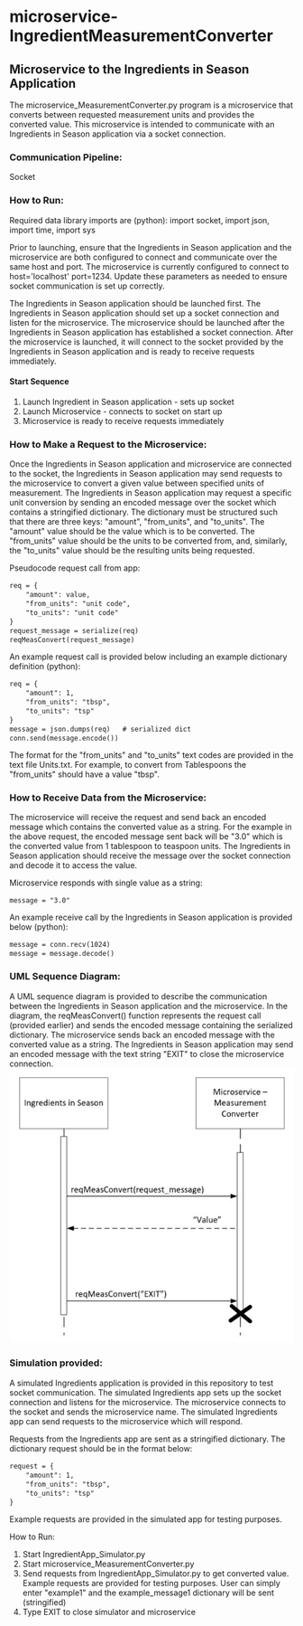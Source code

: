 # microservice-IngredientMeasurementConverter
## Microservice to the Ingredients in Season Application

The microservice_MeasurementConverter.py program is a microservice that converts between requested measurement units and provides the converted value.
This microservice is intended to communicate with an Ingredients in Season application via a socket connection.

### Communication Pipeline:
Socket

### How to Run:
Required data library imports are (python): import socket, import json, import time, import sys

Prior to launching, ensure that the Ingredients in Season application and the microservice are both configured to connect and communicate over the same host and port. The microservice is currently configured to connect to host='localhost' port=1234. Update these parameters as needed to ensure socket communication is set up correctly.

The Ingredients in Season application should be launched first. The Ingredients in Season application should set up a socket connection and listen for the microservice. The microservice should be launched after the Ingredients in Season application has established a socket connection. After the microservice is launched, it will connect to the socket provided by the Ingredients in Season application and is ready to receive requests immediately.

#### Start Sequence
1. Launch Ingredient in Season application - sets up socket
2. Launch Microservice - connects to socket on start up
3. Microservice is ready to receive requests immediately

### How to Make a Request to the Microservice:
Once the Ingredients in Season application and microservice are connected to the socket, the Ingredients in Season application may send requests to the microservice to convert a given value between specified units of measurement. The Ingredients in Season application may request a specific unit conversion by sending an encoded message over the socket which contains a stringified dictionary. The dictionary must be structured such that there are three keys: "amount", "from_units", and "to_units". The "amount" value should be the value which is to be converted. The "from_units" value should be the units to be converted from, and, similarly, the "to_units" value should be the resulting units being requested. 

Pseudocode request call from app:
```
req = {
    "amount": value,
    "from_units": "unit code",
    "to_units": "unit code"
}
request_message = serialize(req)
reqMeasConvert(request_message)
```

An example request call is provided below including an example dictionary definition (python):
```
req = {
    "amount": 1,
    "from_units": "tbsp",
    "to_units": "tsp"
}
message = json.dumps(req)   # serialized dict
conn.send(message.encode())
```
The format for the "from_units" and "to_units" text codes are provided in the text file Units.txt. For example, to convert from Tablespoons the "from_units" should have a value "tbsp".

### How to Receive Data from the Microservice:
The microservice will receive the request and send back an encoded message which contains the converted value as a string. For the example in the above request, the encoded message sent back will be "3.0" which is the converted value from 1 tablespoon to teaspoon units. The Ingredients in Season application should receive the message over the socket connection and decode it to access the value. 

Microservice responds with single value as a string:
```
message = "3.0"
```

An example receive call by the Ingredients in Season application is provided below (python):
```
message = conn.recv(1024)
message = message.decode()
```

### UML Sequence Diagram:
A UML sequence diagram is provided to describe the communication between the Ingredients in Season application and the microservice. In the diagram, the reqMeasConvert() function represents the request call (provided earlier) and sends the encoded message containing the serialized dictionary.
The microservice sends back an encoded message with the converted value as a string.
The Ingredients in Season application may send an encoded message with the text string "EXIT" to close the microservice connection.
![UML Sequence Diagram](UML-Diagram-Ingredients-Meas-Converter-Microservice.JPG)

### Simulation provided:

A simulated Ingredients application is provided in this repository to test socket communication. The simulated Ingredients app sets up the socket connection and listens for the microservice. The microservice connects to the socket and sends the microservice name. The simulated Ingredients app can send requests to the microservice which will respond.

Requests from the Ingredients app are sent as a stringified dictionary.
The dictionary request should be in the format below:
```
request = {
    "amount": 1,
    "from_units": "tbsp",
    "to_units": "tsp"
}
```
Example requests are provided in the simulated app for testing purposes.

How to Run:
1. Start IngredientApp_Simulator.py
2. Start microservice_MeasurementConverter.py
3. Send requests from IngredientApp_Simulator.py to get converted value.
    Example requests are provided for testing purposes.
    User can simply enter "example1" and the example_message1 dictionary will be sent (stringified)
4. Type EXIT to close simulator and microservice
